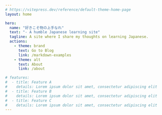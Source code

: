 ```yaml
---
# https://vitepress.dev/reference/default-theme-home-page
layout: home

hero:
  name: "好きこそ物の上手なれ"
  text: "- A humble Japanese learning site"
  tagline: A site where I share my thoughts on learning Japanese.
  actions:
    - theme: brand
      text: Go to Blog
      link: /markdown-examples
    - theme: alt
      text: About
      link: /about

# features:
#  - title: Feature A
#    details: Lorem ipsum dolor sit amet, consectetur adipiscing elit
#  - title: Feature B
#    details: Lorem ipsum dolor sit amet, consectetur adipiscing elit
#  - title: Feature C
#    details: Lorem ipsum dolor sit amet, consectetur adipiscing elit
---
```


